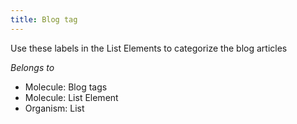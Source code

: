 ```yaml
---
title: Blog tag
---
```

Use these labels in the List Elements to categorize the blog articles

*Belongs to*

* Molecule: Blog tags
* Molecule: List Element
* Organism: List